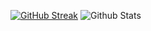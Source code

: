 [![GitHub Streak](http://github-readme-streak-stats.herokuapp.com?user=zirain&theme=github-light&hide_border=true)](https://git.io/streak-stats)
![Github Stats](https://github-readme-stats.vercel.app/api?username=zirain&show_icons=true)
